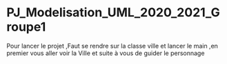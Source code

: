 # PJ_Modelisation_UML_2020_2021_Groupe1
Pour lancer le projet ,Faut se rendre sur la classe ville et lancer le main ,en premier vous aller voir la Ville et suite à vous de guider le personnage 
